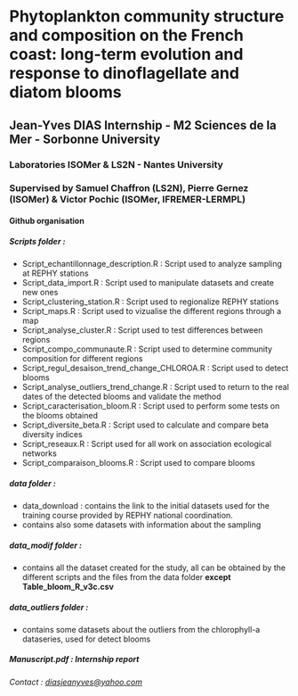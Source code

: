# Phytoplankton community structure and composition on the French coast: long-term evolution and response to dinoflagellate and diatom blooms
## Jean-Yves DIAS Internship - M2 Sciences de la Mer - Sorbonne University
### Laboratories ISOMer & LS2N - Nantes University
### Supervised by Samuel Chaffron (LS2N), Pierre Gernez (ISOMer) & Victor Pochic (ISOMer, IFREMER-LERMPL)

#### Github organisation

##### Scripts folder :
+ Script_echantillonnage_description.R : Script used to analyze sampling at REPHY stations
+ Script_data_import.R : Script used to manipulate datasets and create new ones
+ Script_clustering_station.R : Script used to regionalize REPHY stations
+ Script_maps.R : Script used to vizualise the different regions through a map
+ Script_analyse_cluster.R : Script used to test differences between regions
+ Script_compo_communaute.R : Script used to determine community composition for different regions
+ Script_regul_desaison_trend_change_CHLOROA.R : Script used to detect blooms
+ Script_analyse_outliers_trend_change.R : Script used to return to the real dates of the detected blooms and validate the method
+ Script_caracterisation_bloom.R : Script used to perform some tests on the blooms obtained
+ Script_diversite_beta.R : Script used to calculate and compare beta diversity indices
+ Script_reseaux.R : Script used for all work on association ecological networks
+ Script_comparaison_blooms.R : Script used to compare blooms

##### data folder :
+ data_download : contains the link to the initial datasets used for the training course provided by REPHY national coordination.
+ contains also some datasets with information about the sampling

##### data_modif folder : 
+ contains all the dataset created for the study, all can be obtained by the different scripts and the files from the data folder **except Table_bloom_R_v3c.csv**

##### data_outliers folder : 
+ contains some datasets about the outliers from the chlorophyll-a dataseries, used for detect blooms

##### Manuscript.pdf : Internship report

###### Contact : diasjeanyves@yahoo.com
